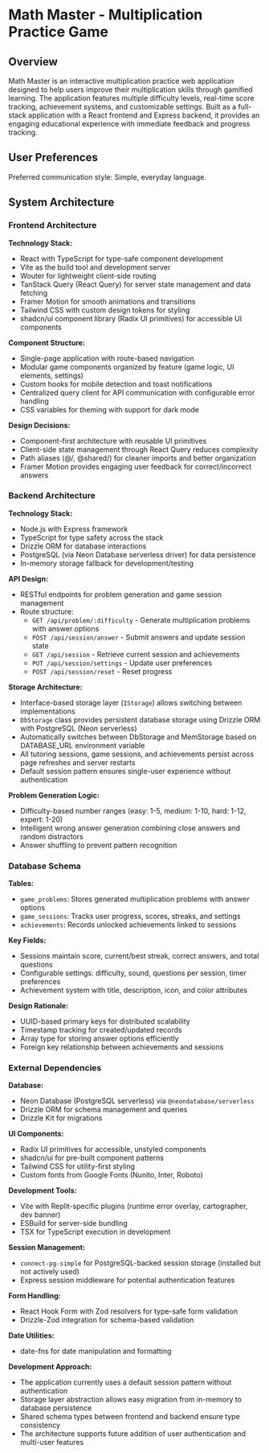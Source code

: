# Math Master - Multiplication Practice Game

## Overview

Math Master is an interactive multiplication practice web application designed to help users improve their multiplication skills through gamified learning. The application features multiple difficulty levels, real-time score tracking, achievement systems, and customizable settings. Built as a full-stack application with a React frontend and Express backend, it provides an engaging educational experience with immediate feedback and progress tracking.

## User Preferences

Preferred communication style: Simple, everyday language.

## System Architecture

### Frontend Architecture

**Technology Stack:**
- React with TypeScript for type-safe component development
- Vite as the build tool and development server
- Wouter for lightweight client-side routing
- TanStack Query (React Query) for server state management and data fetching
- Framer Motion for smooth animations and transitions
- Tailwind CSS with custom design tokens for styling
- shadcn/ui component library (Radix UI primitives) for accessible UI components

**Component Structure:**
- Single-page application with route-based navigation
- Modular game components organized by feature (game logic, UI elements, settings)
- Custom hooks for mobile detection and toast notifications
- Centralized query client for API communication with configurable error handling
- CSS variables for theming with support for dark mode

**Design Decisions:**
- Component-first architecture with reusable UI primitives
- Client-side state management through React Query reduces complexity
- Path aliases (@/, @shared/) for cleaner imports and better organization
- Framer Motion provides engaging user feedback for correct/incorrect answers

### Backend Architecture

**Technology Stack:**
- Node.js with Express framework
- TypeScript for type safety across the stack
- Drizzle ORM for database interactions
- PostgreSQL (via Neon Database serverless driver) for data persistence
- In-memory storage fallback for development/testing

**API Design:**
- RESTful endpoints for problem generation and game session management
- Route structure:
  - `GET /api/problem/:difficulty` - Generate multiplication problems with answer options
  - `POST /api/session/answer` - Submit answers and update session state
  - `GET /api/session` - Retrieve current session and achievements
  - `PUT /api/session/settings` - Update user preferences
  - `POST /api/session/reset` - Reset progress

**Storage Architecture:**
- Interface-based storage layer (`IStorage`) allows switching between implementations
- `DbStorage` class provides persistent database storage using Drizzle ORM with PostgreSQL (Neon serverless)
- Automatically switches between DbStorage and MemStorage based on DATABASE_URL environment variable
- All tutoring sessions, game sessions, and achievements persist across page refreshes and server restarts
- Default session pattern ensures single-user experience without authentication

**Problem Generation Logic:**
- Difficulty-based number ranges (easy: 1-5, medium: 1-10, hard: 1-12, expert: 1-20)
- Intelligent wrong answer generation combining close answers and random distractors
- Answer shuffling to prevent pattern recognition

### Database Schema

**Tables:**
- `game_problems`: Stores generated multiplication problems with answer options
- `game_sessions`: Tracks user progress, scores, streaks, and settings
- `achievements`: Records unlocked achievements linked to sessions

**Key Fields:**
- Sessions maintain score, current/best streak, correct answers, and total questions
- Configurable settings: difficulty, sound, questions per session, timer preferences
- Achievement system with title, description, icon, and color attributes

**Design Rationale:**
- UUID-based primary keys for distributed scalability
- Timestamp tracking for created/updated records
- Array type for storing answer options efficiently
- Foreign key relationship between achievements and sessions

### External Dependencies

**Database:**
- Neon Database (PostgreSQL serverless) via `@neondatabase/serverless`
- Drizzle ORM for schema management and queries
- Drizzle Kit for migrations

**UI Components:**
- Radix UI primitives for accessible, unstyled components
- shadcn/ui for pre-built component patterns
- Tailwind CSS for utility-first styling
- Custom fonts from Google Fonts (Nunito, Inter, Roboto)

**Development Tools:**
- Vite with Replit-specific plugins (runtime error overlay, cartographer, dev banner)
- ESBuild for server-side bundling
- TSX for TypeScript execution in development

**Session Management:**
- `connect-pg-simple` for PostgreSQL-backed session storage (installed but not actively used)
- Express session middleware for potential authentication features

**Form Handling:**
- React Hook Form with Zod resolvers for type-safe form validation
- Drizzle-Zod integration for schema-based validation

**Date Utilities:**
- date-fns for date manipulation and formatting

**Development Approach:**
- The application currently uses a default session pattern without authentication
- Storage layer abstraction allows easy migration from in-memory to database persistence
- Shared schema types between frontend and backend ensure type consistency
- The architecture supports future addition of user authentication and multi-user features